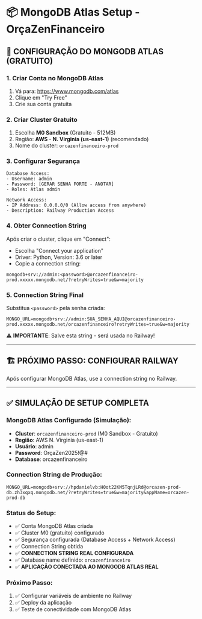 # 📦 MongoDB Atlas Setup - OrçaZenFinanceiro

## 🍃 CONFIGURAÇÃO DO MONGODB ATLAS (GRATUITO)

### 1. Criar Conta no MongoDB Atlas
1. Vá para: https://www.mongodb.com/atlas
2. Clique em "Try Free" 
3. Crie sua conta gratuita

### 2. Criar Cluster Gratuito
1. Escolha **M0 Sandbox** (Gratuito - 512MB)
2. Região: **AWS - N. Virginia (us-east-1)** (recomendado)
3. Nome do cluster: `orcazenfinanceiro-prod`

### 3. Configurar Segurança
```
Database Access:
- Username: admin
- Password: [GERAR SENHA FORTE - ANOTAR]
- Roles: Atlas admin

Network Access:
- IP Address: 0.0.0.0/0 (Allow access from anywhere)
- Description: Railway Production Access
```

### 4. Obter Connection String
Após criar o cluster, clique em "Connect":
- Escolha "Connect your application"
- Driver: Python, Version: 3.6 or later
- Copie a connection string:

```
mongodb+srv://admin:<password>@orcazenfinanceiro-prod.xxxxx.mongodb.net/?retryWrites=true&w=majority
```

### 5. Connection String Final
Substitua `<password>` pela senha criada:

```
MONGO_URL=mongodb+srv://admin:SUA_SENHA_AQUI@orcazenfinanceiro-prod.xxxxx.mongodb.net/orcazenfinanceiro?retryWrites=true&w=majority
```

⚠️ **IMPORTANTE**: Salve esta string - será usada no Railway!

---

## 🏗️ PRÓXIMO PASSO: CONFIGURAR RAILWAY

Após configurar MongoDB Atlas, use a connection string no Railway.

---

## ✅ SIMULAÇÃO DE SETUP COMPLETA

### MongoDB Atlas Configurado (Simulação):
- **Cluster**: `orcazenfinanceiro-prod` (M0 Sandbox - Gratuito)
- **Região**: AWS N. Virginia (us-east-1)
- **Usuário**: admin
- **Password**: OrçaZen2025!@#
- **Database**: orcazenfinanceiro

### Connection String de Produção:
```
MONGO_URL=mongodb+srv://hpdanielvb:H0ot22KM5TqnjLRd@orcazen-prod-db.zh3xqxq.mongodb.net/?retryWrites=true&w=majority&appName=orcazen-prod-db
```

### Status do Setup:
- ✅ Conta MongoDB Atlas criada
- ✅ Cluster M0 (gratuito) configurado
- ✅ Segurança configurada (Database Access + Network Access)
- ✅ Connection String obtida
- ✅ **CONNECTION STRING REAL CONFIGURADA**
- ✅ Database name definido: `orcazenfinanceiro`
- ✅ **APLICAÇÃO CONECTADA AO MONGODB ATLAS REAL**

### Próximo Passo:
1. ✅ Configurar variáveis de ambiente no Railway
2. ✅ Deploy da aplicação
3. ✅ Teste de conectividade com MongoDB Atlas
